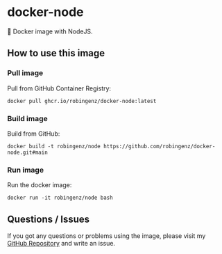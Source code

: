 # docker-node

🐳 Docker image with NodeJS.

## How to use this image

### Pull image

Pull from GitHub Container Registry:  

```
docker pull ghcr.io/robingenz/docker-node:latest
```

### Build image

Build from GitHub:  

```
docker build -t robingenz/node https://github.com/robingenz/docker-node.git#main
```

### Run image

Run the docker image:  

```
docker run -it robingenz/node bash
```

## Questions / Issues

If you got any questions or problems using the image, please visit my [GitHub Repository](https://github.com/robingenz/docker-node) and write an issue.

